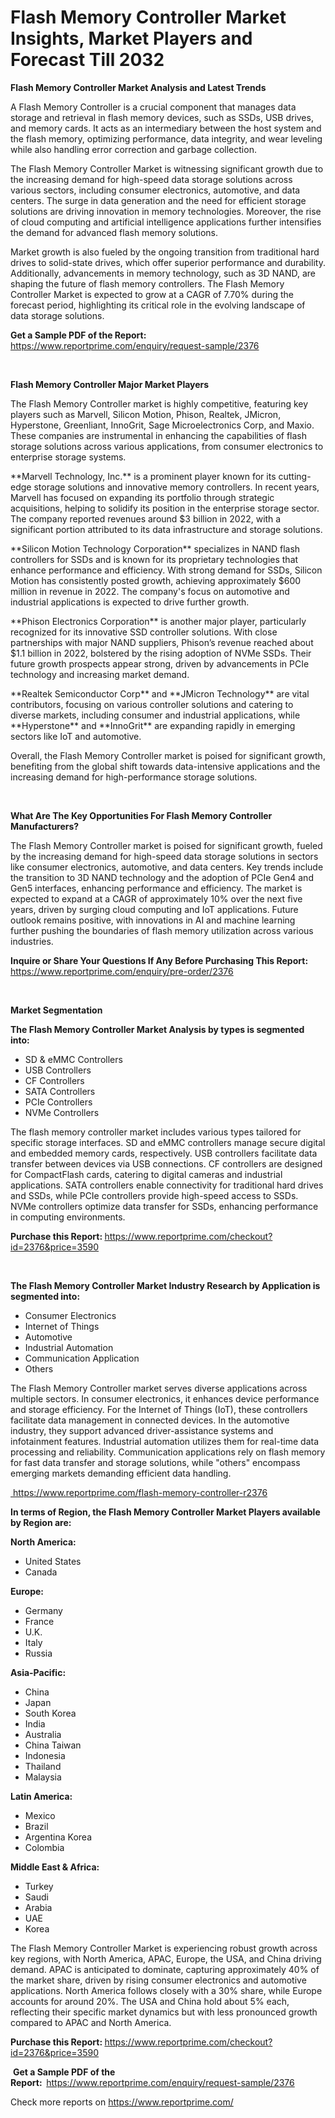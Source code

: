 <p><h1>Flash Memory Controller Market Insights, Market Players and Forecast Till 2032</h1></p><p><strong>Flash Memory Controller Market Analysis and Latest Trends</strong></p>
<p><p>A Flash Memory Controller is a crucial component that manages data storage and retrieval in flash memory devices, such as SSDs, USB drives, and memory cards. It acts as an intermediary between the host system and the flash memory, optimizing performance, data integrity, and wear leveling while also handling error correction and garbage collection. </p><p>The Flash Memory Controller Market is witnessing significant growth due to the increasing demand for high-speed data storage solutions across various sectors, including consumer electronics, automotive, and data centers. The surge in data generation and the need for efficient storage solutions are driving innovation in memory technologies. Moreover, the rise of cloud computing and artificial intelligence applications further intensifies the demand for advanced flash memory solutions.</p><p>Market growth is also fueled by the ongoing transition from traditional hard drives to solid-state drives, which offer superior performance and durability. Additionally, advancements in memory technology, such as 3D NAND, are shaping the future of flash memory controllers. The Flash Memory Controller Market is expected to grow at a CAGR of 7.70% during the forecast period, highlighting its critical role in the evolving landscape of data storage solutions.</p></p>
<p><strong>Get a Sample PDF of the Report:&nbsp;</strong> <a href="https://www.reportprime.com/enquiry/request-sample/2376?utm_campaign=2467&utm_medium=2&utm_source=Github&utm_content=ia&utm_term=30032025&utm_id=flash-memory-controller">https://www.reportprime.com/enquiry/request-sample/2376</a></p>
<p>&nbsp;</p>
<p><strong>Flash Memory Controller Major Market Players</strong></p>
<p><p>The Flash Memory Controller market is highly competitive, featuring key players such as Marvell, Silicon Motion, Phison, Realtek, JMicron, Hyperstone, Greenliant, InnoGrit, Sage Microelectronics Corp, and Maxio. These companies are instrumental in enhancing the capabilities of flash storage solutions across various applications, from consumer electronics to enterprise storage systems.</p><p>**Marvell Technology, Inc.** is a prominent player known for its cutting-edge storage solutions and innovative memory controllers. In recent years, Marvell has focused on expanding its portfolio through strategic acquisitions, helping to solidify its position in the enterprise storage sector. The company reported revenues around $3 billion in 2022, with a significant portion attributed to its data infrastructure and storage solutions.</p><p>**Silicon Motion Technology Corporation** specializes in NAND flash controllers for SSDs and is known for its proprietary technologies that enhance performance and efficiency. With strong demand for SSDs, Silicon Motion has consistently posted growth, achieving approximately $600 million in revenue in 2022. The company's focus on automotive and industrial applications is expected to drive further growth.</p><p>**Phison Electronics Corporation** is another major player, particularly recognized for its innovative SSD controller solutions. With close partnerships with major NAND suppliers, Phison’s revenue reached about $1.1 billion in 2022, bolstered by the rising adoption of NVMe SSDs. Their future growth prospects appear strong, driven by advancements in PCIe technology and increasing market demand.</p><p>**Realtek Semiconductor Corp** and **JMicron Technology** are vital contributors, focusing on various controller solutions and catering to diverse markets, including consumer and industrial applications, while **Hyperstone** and **InnoGrit** are expanding rapidly in emerging sectors like IoT and automotive.</p><p>Overall, the Flash Memory Controller market is poised for significant growth, benefiting from the global shift towards data-intensive applications and the increasing demand for high-performance storage solutions.</p></p>
<p>&nbsp;</p>
<p><strong>What Are The Key Opportunities For Flash Memory Controller Manufacturers?</strong></p>
<p><p>The Flash Memory Controller market is poised for significant growth, fueled by the increasing demand for high-speed data storage solutions in sectors like consumer electronics, automotive, and data centers. Key trends include the transition to 3D NAND technology and the adoption of PCIe Gen4 and Gen5 interfaces, enhancing performance and efficiency. The market is expected to expand at a CAGR of approximately 10% over the next five years, driven by surging cloud computing and IoT applications. Future outlook remains positive, with innovations in AI and machine learning further pushing the boundaries of flash memory utilization across various industries.</p></p>
<p><strong>Inquire or Share Your Questions If Any Before Purchasing This Report:</strong> <a href="https://www.reportprime.com/enquiry/pre-order/2376?utm_campaign=2467&utm_medium=2&utm_source=Github&utm_content=ia&utm_term=30032025&utm_id=flash-memory-controller">https://www.reportprime.com/enquiry/pre-order/2376</a></p>
<p>&nbsp;</p>
<p><strong>Market Segmentation</strong></p>
<p><strong>The Flash Memory Controller Market Analysis by types is segmented into:</strong></p>
<p><ul><li>SD & eMMC Controllers</li><li>USB Controllers</li><li>CF Controllers</li><li>SATA Controllers</li><li>PCIe Controllers</li><li>NVMe Controllers</li></ul></p>
<p><p>The flash memory controller market includes various types tailored for specific storage interfaces. SD and eMMC controllers manage secure digital and embedded memory cards, respectively. USB controllers facilitate data transfer between devices via USB connections. CF controllers are designed for CompactFlash cards, catering to digital cameras and industrial applications. SATA controllers enable connectivity for traditional hard drives and SSDs, while PCIe controllers provide high-speed access to SSDs. NVMe controllers optimize data transfer for SSDs, enhancing performance in computing environments.</p></p>
<p><strong>Purchase this Report:&nbsp;</strong><a href="https://www.reportprime.com/checkout?id=2376&price=3590&utm_campaign=2467&utm_medium=2&utm_source=Github&utm_content=ia&utm_term=30032025&utm_id=flash-memory-controller">https://www.reportprime.com/checkout?id=2376&price=3590</a></p>
<p>&nbsp;</p>
<p><strong>The Flash Memory Controller Market Industry Research by Application is segmented into:</strong></p>
<p><ul><li>Consumer Electronics</li><li>Internet of Things</li><li>Automotive</li><li>Industrial Automation</li><li>Communication Application</li><li>Others</li></ul></p>
<p><p>The Flash Memory Controller market serves diverse applications across multiple sectors. In consumer electronics, it enhances device performance and storage efficiency. For the Internet of Things (IoT), these controllers facilitate data management in connected devices. In the automotive industry, they support advanced driver-assistance systems and infotainment features. Industrial automation utilizes them for real-time data processing and reliability. Communication applications rely on flash memory for fast data transfer and storage solutions, while "others" encompass emerging markets demanding efficient data handling.</p></p>
<p><a href="https://www.reportprime.com/flash-memory-controller-r2376?utm_campaign=2467&utm_medium=2&utm_source=Github&utm_content=ia&utm_term=30032025&utm_id=flash-memory-controller">&nbsp;https://www.reportprime.com/flash-memory-controller-r2376</a></p>
<p><strong>In terms of Region, the Flash Memory Controller Market Players available by Region are:</strong></p>
<p>
    <p> <strong> North America: </strong>
        <ul>
            <li>United States</li>
            <li>Canada</li>
        </ul>
        </p> 
    <p> <strong> Europe: </strong>
        <ul>
            <li>Germany</li>
            <li>France</li>
            <li>U.K.</li>
            <li>Italy</li>
            <li>Russia</li>
        </ul>
        </p> 
    <p> <strong> Asia-Pacific: </strong>
        <ul>
            <li>China</li>
            <li>Japan</li>
            <li>South Korea</li>
            <li>India</li>
            <li>Australia</li>
            <li>China Taiwan</li>
            <li>Indonesia</li>
            <li>Thailand</li>
            <li>Malaysia</li>
        </ul>
        </p> 
    <p> <strong> Latin America: </strong>
        <ul>
            <li>Mexico</li>
            <li>Brazil</li>
            <li>Argentina Korea</li>
            <li>Colombia</li>
        </ul>
        </p> 
    <p> <strong> Middle East & Africa: </strong>
        <ul>
            <li>Turkey</li>
            <li>Saudi</li>
            <li>Arabia</li>
            <li>UAE</li>
            <li>Korea</li>
        </ul>
    </p>
    </p>
<p><p>The Flash Memory Controller Market is experiencing robust growth across key regions, with North America, APAC, Europe, the USA, and China driving demand. APAC is anticipated to dominate, capturing approximately 40% of the market share, driven by rising consumer electronics and automotive applications. North America follows closely with a 30% share, while Europe accounts for around 20%. The USA and China hold about 5% each, reflecting their specific market dynamics but with less pronounced growth compared to APAC and North America.</p></p>
<p><strong>Purchase this Report: </strong><a href="https://www.reportprime.com/checkout?id=2376&price=3590&utm_campaign=2467&utm_medium=2&utm_source=Github&utm_content=ia&utm_term=30032025&utm_id=flash-memory-controller">https://www.reportprime.com/checkout?id=2376&price=3590</a></p>
<p>&nbsp;<strong>Get a Sample PDF of the Report:&nbsp;&nbsp;</strong><a href="https://www.reportprime.com/enquiry/request-sample/2376?utm_campaign=2467&utm_medium=2&utm_source=Github&utm_content=ia&utm_term=30032025&utm_id=flash-memory-controller">https://www.reportprime.com/enquiry/request-sample/2376</a></p>
<p><strong></strong></p>
<p>Check more reports on <a href="https://www.reportprime.com/?utm_campaign=2467&utm_medium=2&utm_source=Github&utm_content=ia&utm_term=30032025&utm_id=flash-memory-controller">https://www.reportprime.com/</a></p>